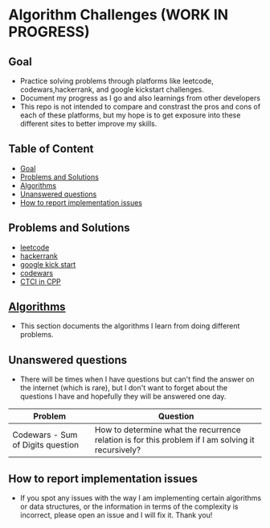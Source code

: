 # Algorithm Challenges (WORK IN PROGRESS)

## Goal
- Practice solving problems through platforms like leetcode, codewars,hackerrank, and google kickstart challenges. 
- Document my progress as I go and also learnings from other developers
- This repo is not intended to compare and constrast the pros and cons of each of these platforms, but my hope is to get exposure into these different sites to better improve my skills. 

## Table of Content

  - [Goal](#goal)
  - [Problems and Solutions](#problems-and-solutions)
  - [<span id="02"> Algorithms </span>](#-algorithms-)
  - [<span id="04">Unanswered questions</span>](#unanswered-questions)
  - [<span id="05">How to report implementation issues</span>](#how-to-report-implementation-issues)

## Problems and Solutions

- [leetcode](https://github.com/lilyyanglt/algorithm_challenges/tree/master/leetcode)
- [hackerrank](https://github.com/lilyyanglt/algorithm_challenges/tree/master/hackerrank)
- [google kick start](../algorithm_challenges/google_kick_start/)
- [codewars](../algorithm_challenges/codewars/)
- [CTCI in CPP](https://github.com/lilyyanglt/algorithm_challenges/tree/master/ctci_cpp)


## <span id="02"> [Algorithms](https://github.com/lilyyanglt/algorithm_challenges/tree/master/algorithms) </span>
- This section documents the algorithms I learn from doing different problems.


## <span id="04">Unanswered questions</span>
- There will be times when I have questions but can't find the answer on the internet (which is rare), but I don't want to forget about the questions I have and hopefully they will be answered one day.

| Problem | Question |
| ------- | -------- |
| Codewars - Sum of Digits question | How to determine what the recurrence relation is for this problem if I am solving it recursively? |


## <span id="05">How to report implementation issues</span>
- If you spot any issues with the way I am implementing certain algorithms or data structures, or the information in terms of the complexity is incorrect, please open an issue and I will fix it. Thank you!

